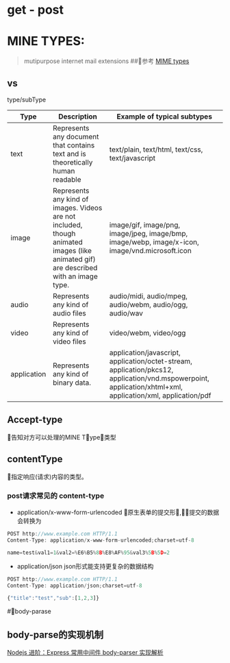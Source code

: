 # get - post



# MINE TYPES:
>  mutipurpose internet mail extensions
##参考
[MIME types](https://developer.mozilla.org/en-US/docs/Web/HTTP/Basics_of_HTTP/MIME_types)


## vs
type/subType

| Type        | Description                                                                                                                          | Example of typical subtypes                                                                                                                                 |
| ----------- | ------------------------------------------------------------------------------------------------------------------------------------ | ----------------------------------------------------------------------------------------------------------------------------------------------------------- |
| text        | Represents any document that contains text and is theoretically human readable                                                       | text/plain, text/html, text/css, text/javascript                                                                                                            |
| image       | Represents any kind of images. Videos are not included, though animated images (like animated gif) are described with an image type. | image/gif, image/png, image/jpeg, image/bmp, image/webp, image/x-icon, image/vnd.microsoft.icon                                                             |
| audio       | Represents any kind of audio files                                                                                                   | audio/midi, audio/mpeg, audio/webm, audio/ogg, audio/wav                                                                                                    |
| video       | Represents any kind of video files                                                                                                   | video/webm, video/ogg                                                                                                                                       |
| application | Represents any kind of binary data.                                                                                                  | application/javascript, application/octet-stream, application/pkcs12, application/vnd.mspowerpoint, application/xhtml+xml, application/xml, application/pdf |

## Accept-type
告知对方可以处理的MINE Type类型
## contentType
指定响应(请求)内容的类型。
### post请求常见的 content-type

- application/x-www-form-urlencoded
原生表单的提交形,提交的数据会转换为
```js
POST http://www.example.com HTTP/1.1
Content-Type: application/x-www-form-urlencoded;charset=utf-8

name=test&val1=1&val2=%E6%B5%8B%E8%AF%95&val3%5B%5D=2
```

- application/json
json形式能支持更复杂的数据结构
```js 
POST http://www.example.com HTTP/1.1 
Content-Type: application/json;charset=utf-8

{"title":"test","sub":[1,2,3]}
```


#body-parase

## body-parse的实现机制
[Nodejs 进阶：Express 常用中间件 body-parser 实现解析](https://www.cnblogs.com/chyingp/p/nodejs-learning-express-body-parser.html)